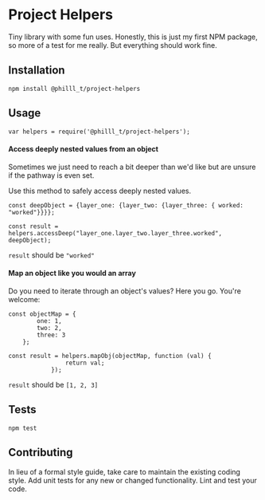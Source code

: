 Project Helpers
=========

Tiny library with some fun uses. Honestly, this is just my first NPM package, so more of a test for me really. But everything should work fine.

## Installation

  `npm install @philll_t/project-helpers`

## Usage

    var helpers = require('@philll_t/project-helpers');

#### Access deeply nested values from an object

Sometimes we just need to reach a bit deeper than we'd like but are unsure if the pathway is even set.

Use this method to safely access deeply nested values.

    const deepObject = {layer_one: {layer_two: {layer_three: { worked: "worked"}}}};
    
    const result = helpers.accessDeep("layer_one.layer_two.layer_three.worked", deepObject);
  
  
  `result` should be `"worked"`

#### Map an object like you would an array

Do you need to iterate through an object's values? Here you go. You're welcome:

    const objectMap = {
            one: 1,
            two: 2,
            three: 3
        };
        
    const result = helpers.mapObj(objectMap, function (val) {
                    return val;
                });

  `result` should be `[1, 2, 3]`
## Tests

  `npm test`

## Contributing

In lieu of a formal style guide, take care to maintain the existing coding style. Add unit tests for any new or changed functionality. Lint and test your code.